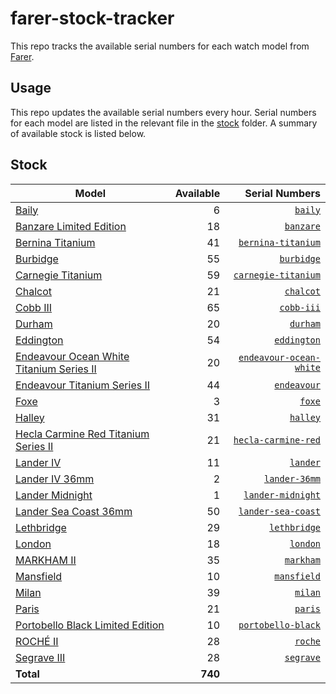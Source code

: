 # farer-stock-tracker

This repo tracks the available serial numbers for each watch model from [Farer](https://farer.com).

## Usage

This repo updates the available serial numbers every hour. Serial numbers for each model are listed in the relevant file in the [stock](./stock) folder. A summary of available stock is listed below.

## Stock

| Model | Available | Serial Numbers |
| ----- | --------: | -------------: |
| [Baily](https://usd.farer.com/products/baily) | 6 | [`baily`](./stock/baily) |
| [Banzare Limited Edition](https://usd.farer.com/products/banzare) | 18 | [`banzare`](./stock/banzare) |
| [Bernina Titanium](https://usd.farer.com/products/bernina-titanium) | 41 | [`bernina-titanium`](./stock/bernina-titanium) |
| [Burbidge](https://usd.farer.com/products/burbidge) | 55 | [`burbidge`](./stock/burbidge) |
| [Carnegie Titanium](https://usd.farer.com/products/carnegie-titanium) | 59 | [`carnegie-titanium`](./stock/carnegie-titanium) |
| [Chalcot](https://usd.farer.com/products/chalcot) | 21 | [`chalcot`](./stock/chalcot) |
| [Cobb III](https://usd.farer.com/products/cobb-iii) | 65 | [`cobb-iii`](./stock/cobb-iii) |
| [Durham](https://usd.farer.com/products/durham) | 20 | [`durham`](./stock/durham) |
| [Eddington](https://usd.farer.com/products/eddington) | 54 | [`eddington`](./stock/eddington) |
| [Endeavour Ocean White Titanium Series II](https://usd.farer.com/products/endeavour-ocean-white) | 20 | [`endeavour-ocean-white`](./stock/endeavour-ocean-white) |
| [Endeavour Titanium Series II](https://usd.farer.com/products/endeavour) | 44 | [`endeavour`](./stock/endeavour) |
| [Foxe](https://usd.farer.com/products/foxe) | 3 | [`foxe`](./stock/foxe) |
| [Halley](https://usd.farer.com/products/halley) | 31 | [`halley`](./stock/halley) |
| [Hecla Carmine Red Titanium Series II](https://usd.farer.com/products/hecla-carmine-red) | 21 | [`hecla-carmine-red`](./stock/hecla-carmine-red) |
| [Lander IV](https://usd.farer.com/products/lander) | 11 | [`lander`](./stock/lander) |
| [Lander IV 36mm](https://usd.farer.com/products/lander-36mm) | 2 | [`lander-36mm`](./stock/lander-36mm) |
| [Lander Midnight](https://usd.farer.com/products/lander-midnight) | 1 | [`lander-midnight`](./stock/lander-midnight) |
| [Lander Sea Coast 36mm](https://usd.farer.com/products/lander-sea-coast) | 50 | [`lander-sea-coast`](./stock/lander-sea-coast) |
| [Lethbridge](https://usd.farer.com/products/lethbridge) | 29 | [`lethbridge`](./stock/lethbridge) |
| [London](https://usd.farer.com/products/london) | 18 | [`london`](./stock/london) |
| [MARKHAM II](https://usd.farer.com/products/markham) | 35 | [`markham`](./stock/markham) |
| [Mansfield](https://usd.farer.com/products/mansfield) | 10 | [`mansfield`](./stock/mansfield) |
| [Milan](https://usd.farer.com/products/milan) | 39 | [`milan`](./stock/milan) |
| [Paris](https://usd.farer.com/products/paris) | 21 | [`paris`](./stock/paris) |
| [Portobello Black Limited Edition](https://usd.farer.com/products/portobello-black) | 10 | [`portobello-black`](./stock/portobello-black) |
| [ROCHÉ II](https://usd.farer.com/products/roche) | 28 | [`roche`](./stock/roche) |
| [Segrave III](https://usd.farer.com/products/segrave) | 28 | [`segrave`](./stock/segrave) |
| **Total** | **740** | |
